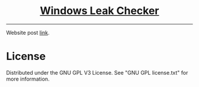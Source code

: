 <h1 align="center">
	<a href="https://github.com/KeyC0de/WindowsLeakChecker">Windows Leak Checker</a>
</h1>
<hr>


Website post [link](https://keyc0de.com/posts/7.html).<br>



# License

Distributed under the GNU GPL V3 License. See "GNU GPL license.txt" for more information.
